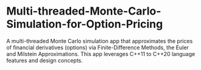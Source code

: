 # Multi-threaded-Monte-Carlo-Simulation-for-Option-Pricing
A multi-threaded Monte Carlo simulation app that approximates the prices of financial derivatives (options) via Finite-Difference Methods, the Euler and Milstein Approximations. This app leverages C++11 to C++20 language features and design concepts.

